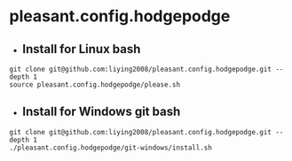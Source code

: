 # pleasant.config.hodgepodge

- ## Install for Linux bash

```shell
git clone git@github.com:liying2008/pleasant.config.hodgepodge.git --depth 1
source pleasant.config.hodgepodge/please.sh
```

- ## Install for Windows git bash

```shell
git clone git@github.com:liying2008/pleasant.config.hodgepodge.git --depth 1
./pleasant.config.hodgepodge/git-windows/install.sh
```
